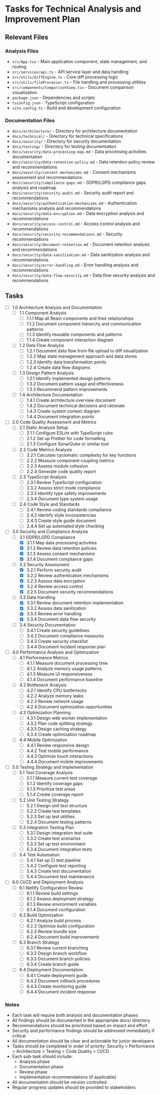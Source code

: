 # Tasks for Technical Analysis and Improvement Plan

## Relevant Files

### Analysis Files
- `src/App.tsx` - Main application component, state management, and routing
- `src/services/api.ts` - API service layer and data handling
- `src/utils/diffEngine.ts` - Core diff processing logic
- `src/utils/fileProcessor.ts` - File handling and processing utilities
- `src/components/ComparisonView.tsx` - Document comparison visualization
- `package.json` - Dependencies and scripts
- `tsconfig.json` - TypeScript configuration
- `vite.config.ts` - Build and development configuration

### Documentation Files
- `docs/architecture/` - Directory for architecture documentation
- `docs/technical/` - Directory for technical specifications
- `docs/security/` - Directory for security documentation
- `docs/testing/` - Directory for testing documentation
- `docs/security/data-processing-map.md` - Data processing activities documentation
- `docs/security/data-retention-policy.md` - Data retention policy review and recommendations
- `docs/security/consent-mechanisms.md` - Consent mechanisms assessment and recommendations
- `docs/security/compliance-gaps.md` - GDPR/LGPD compliance gaps analysis and roadmap
- `docs/security/security-audit.md` - Security audit report and recommendations
- `docs/security/authentication-mechanisms.md` - Authentication mechanisms analysis and recommendations
- `docs/security/data-encryption.md` - Data encryption analysis and recommendations
- `docs/security/access-control.md` - Access control analysis and recommendations
- `docs/security/security-recommendations.md` - Security recommendations
- `docs/security/document-retention.md` - Document retention analysis and recommendations
- `docs/security/data-sanitization.md` - Data sanitization analysis and recommendations
- `docs/security/error-handling.md` - Error handling analysis and recommendations
- `docs/security/data-flow-security.md` - Data flow security analysis and recommendations

## Tasks

- [ ] 1.0 Architecture Analysis and Documentation
  - [ ] 1.1 Component Analysis
    - [ ] 1.1.1 Map all React components and their relationships
    - [ ] 1.1.2 Document component hierarchy and communication patterns
    - [ ] 1.1.3 Identify reusable components and patterns
    - [ ] 1.1.4 Create component interaction diagram
  - [ ] 1.2 Data Flow Analysis
    - [ ] 1.2.1 Document data flow from file upload to diff visualization
    - [ ] 1.2.2 Map state management approach and data stores
    - [ ] 1.2.3 Identify data transformation points
    - [ ] 1.2.4 Create data flow diagrams
  - [ ] 1.3 Design Pattern Analysis
    - [ ] 1.3.1 Identify implemented design patterns
    - [ ] 1.3.2 Document pattern usage and effectiveness
    - [ ] 1.3.3 Recommend pattern improvements
  - [ ] 1.4 Architecture Documentation
    - [ ] 1.4.1 Create architecture overview document
    - [ ] 1.4.2 Document technical decisions and rationale
    - [ ] 1.4.3 Create system context diagram
    - [ ] 1.4.4 Document integration points

- [ ] 2.0 Code Quality Assessment and Metrics
  - [ ] 2.1 Static Analysis Setup
    - [ ] 2.1.1 Configure ESLint with TypeScript rules
    - [ ] 2.1.2 Set up Prettier for code formatting
    - [ ] 2.1.3 Configure SonarQube or similar tool
  - [ ] 2.2 Code Metrics Analysis
    - [ ] 2.2.1 Calculate cyclomatic complexity for key functions
    - [ ] 2.2.2 Measure component coupling metrics
    - [ ] 2.2.3 Assess module cohesion
    - [ ] 2.2.4 Generate code quality report
  - [ ] 2.3 TypeScript Analysis
    - [ ] 2.3.1 Review TypeScript configuration
    - [ ] 2.3.2 Assess strict mode compliance
    - [ ] 2.3.3 Identify type safety improvements
    - [ ] 2.3.4 Document type system usage
  - [ ] 2.4 Code Style and Standards
    - [ ] 2.4.1 Review coding standards compliance
    - [ ] 2.4.2 Identify style inconsistencies
    - [ ] 2.4.3 Create style guide document
    - [ ] 2.4.4 Set up automated style checking

- [ ] 3.0 Security and Compliance Analysis
  - [ ] 3.1 GDPR/LGPD Compliance
    - [x] 3.1.1 Map data processing activities
    - [x] 3.1.2 Review data retention policies
    - [x] 3.1.3 Assess consent mechanisms
    - [x] 3.1.4 Document compliance gaps
  - [ ] 3.2 Security Assessment
    - [x] 3.2.1 Perform security audit
    - [x] 3.2.2 Review authentication mechanisms
    - [x] 3.2.3 Assess data encryption
    - [x] 3.2.4 Review access control
    - [x] 3.2.5 Document security recommendations
  - [ ] 3.3 Data Handling
    - [x] 3.3.1 Review document retention implementation
    - [x] 3.3.2 Assess data sanitization
    - [x] 3.3.3 Review error handling
    - [x] 3.3.4 Document data flow security
  - [ ] 3.4 Security Documentation
    - [ ] 3.4.1 Create security guidelines
    - [ ] 3.4.2 Document compliance measures
    - [ ] 3.4.3 Create security checklist
    - [ ] 3.4.4 Document incident response plan

- [ ] 4.0 Performance Analysis and Optimization
  - [ ] 4.1 Performance Metrics
    - [ ] 4.1.1 Measure document processing time
    - [ ] 4.1.2 Analyze memory usage patterns
    - [ ] 4.1.3 Measure UI responsiveness
    - [ ] 4.1.4 Document performance baseline
  - [ ] 4.2 Bottleneck Analysis
    - [ ] 4.2.1 Identify CPU bottlenecks
    - [ ] 4.2.2 Analyze memory leaks
    - [ ] 4.2.3 Review network usage
    - [ ] 4.2.4 Document optimization opportunities
  - [ ] 4.3 Optimization Planning
    - [ ] 4.3.1 Design web worker implementation
    - [ ] 4.3.2 Plan code splitting strategy
    - [ ] 4.3.3 Design caching strategy
    - [ ] 4.3.4 Create optimization roadmap
  - [ ] 4.4 Mobile Optimization
    - [ ] 4.4.1 Review responsive design
    - [ ] 4.4.2 Test mobile performance
    - [ ] 4.4.3 Optimize touch interactions
    - [ ] 4.4.4 Document mobile improvements

- [ ] 5.0 Testing Strategy and Implementation
  - [ ] 5.1 Test Coverage Analysis
    - [ ] 5.1.1 Measure current test coverage
    - [ ] 5.1.2 Identify coverage gaps
    - [ ] 5.1.3 Prioritize test areas
    - [ ] 5.1.4 Create coverage report
  - [ ] 5.2 Unit Testing Strategy
    - [ ] 5.2.1 Design unit test structure
    - [ ] 5.2.2 Create test templates
    - [ ] 5.2.3 Set up test utilities
    - [ ] 5.2.4 Document testing patterns
  - [ ] 5.3 Integration Testing Plan
    - [ ] 5.3.1 Design integration test suite
    - [ ] 5.3.2 Create test scenarios
    - [ ] 5.3.3 Set up test environment
    - [ ] 5.3.4 Document integration tests
  - [ ] 5.4 Test Automation
    - [ ] 5.4.1 Set up CI test pipeline
    - [ ] 5.4.2 Configure test reporting
    - [ ] 5.4.3 Create test documentation
    - [ ] 5.4.4 Document test maintenance

- [ ] 6.0 CI/CD and Deployment Analysis
  - [ ] 6.1 Netlify Configuration Review
    - [ ] 6.1.1 Review build settings
    - [ ] 6.1.2 Assess deployment strategy
    - [ ] 6.1.3 Review environment variables
    - [ ] 6.1.4 Document configuration
  - [ ] 6.2 Build Optimization
    - [ ] 6.2.1 Analyze build process
    - [ ] 6.2.2 Optimize build configuration
    - [ ] 6.2.3 Review bundle size
    - [ ] 6.2.4 Document build improvements
  - [ ] 6.3 Branch Strategy
    - [ ] 6.3.1 Review current branching
    - [ ] 6.3.2 Design branch workflow
    - [ ] 6.3.3 Document branch policies
    - [ ] 6.3.4 Create branch guide
  - [ ] 6.4 Deployment Documentation
    - [ ] 6.4.1 Create deployment guide
    - [ ] 6.4.2 Document rollback procedures
    - [ ] 6.4.3 Create monitoring guide
    - [ ] 6.4.4 Document incident response

### Notes
- Each task will require both analysis and documentation phases
- All findings should be documented in the appropriate docs/ directory
- Recommendations should be prioritized based on impact and effort
- Security and performance findings should be addressed immediately if critical
- All documentation should be clear and actionable for junior developers
- Tasks should be completed in order of priority: Security > Performance > Architecture > Testing > Code Quality > CI/CD
- Each sub-task should include:
  - Analysis phase
  - Documentation phase
  - Review phase
  - Implementation recommendations (if applicable)
- All documentation should be version controlled
- Regular progress updates should be provided to stakeholders 
